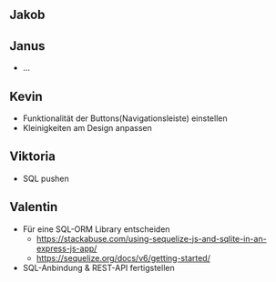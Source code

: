 ## Jakob

## Janus

-   ...

## Kevin

-   Funktionalität der Buttons(Navigationsleiste) einstellen
-   Kleinigkeiten am Design anpassen

## Viktoria

-   SQL pushen

## Valentin

-   Für eine SQL-ORM Library entscheiden
    -   https://stackabuse.com/using-sequelize-js-and-sqlite-in-an-express-js-app/
    -   https://sequelize.org/docs/v6/getting-started/
-   SQL-Anbindung & REST-API fertigstellen
